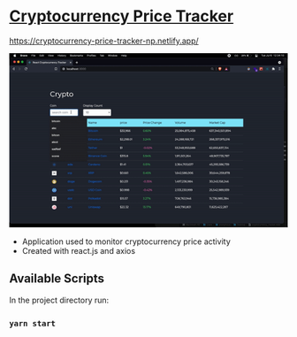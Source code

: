 # [Cryptocurrency Price Tracker](https://cryptocurrency-price-tracker-np.netlify.app/)

<a href="https://cryptocurrency-price-tracker-np.netlify.app/" target="_blank">https://cryptocurrency-price-tracker-np.netlify.app/</a>

![cryptocurrency_tracker](assets/cryptocurrency_tracker.gif)

- Application used to monitor cryptocurrency price activity
- Created with react.js and axios

## Available Scripts

In the project directory run:

### `yarn start`

